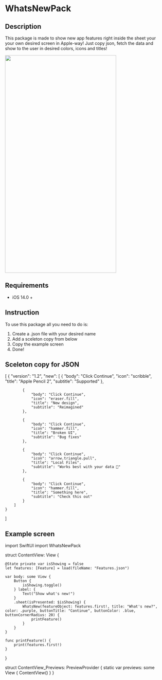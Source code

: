 # WhatsNewPack

## Description
This package is made to show new app features right inside the sheet your your own desired screen in Apple-way!
Just copy json, fetch the data and show to the user in desired colors, icons and titles!

<img src="https://user-images.githubusercontent.com/56929597/265215838-a97fc943-de01-4c19-a724-956d98ca576b.png" 
     width="365" height="715">

## Requirements
 - iOS 14.0 +


## Instruction
To use this package all you need to do is:
 1. Create a .json file with your desired name
 2. Add a sceleton copy from below
 3. Copy the example screen
 4. Done!



## Sceleton copy for JSON
[
    {
        "version": "1.2",
        "new": [
            {
                "body": "Click Continue",
                "icon": "scribble",
                "title": "Apple Pencil 2",
                "subtitle": "Supported"
            },
     
            {
                "body": "Click Continue",
                "icon": "eraser.fill",
                "title": "New design",
                "subtitle": "Reimagined"
            },
            
            {
                "body": "Click Continue",
                "icon": "hammer.fill",
                "title": "Broken UI",
                "subtitle": "Bug fixes"
            },
            
            {
                "body": "Click Continue",
                "icon": "arrow.triangle.pull",
                "title": "Local Files",
                "subtitle": "Works best with your data 🥳"
            },
            
            {
                "body": "Click Continue",
                "icon": "hammer.fill",
                "title": "Something here",
                "subtitle": "Check this out"
            }
        ]
    }
]

## Example screen

import SwiftUI
import WhatsNewPack

struct ContentView: View {
    
    @State private var isShowing = false
    let features: [Feature] = load(fileName: "Features.json")
    
    var body: some View {
        Button {
            isShowing.toggle()
        } label: {
            Text("Show what's new!")
        }
        .sheet(isPresented: $isShowing) {
            WhatsNew(featureObject: features.first!, title: "What's new?", color: .purple, buttonTitle: "Continue", buttonColor: .blue, buttonCornerRadius: 20) {
                printFeature()
            }
        }
    }
    
    func printFeature() {
        print(features.first!)
    }
}

struct ContentView_Previews: PreviewProvider {
    static var previews: some View {
        ContentView()
    }
}

